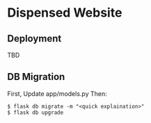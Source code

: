 # Dispensed Website

## Deployment
TBD

## DB Migration
First, Update app/models.py
Then:
```
$ flask db migrate -m "<quick explaination>"
$ flask db upgrade
```
